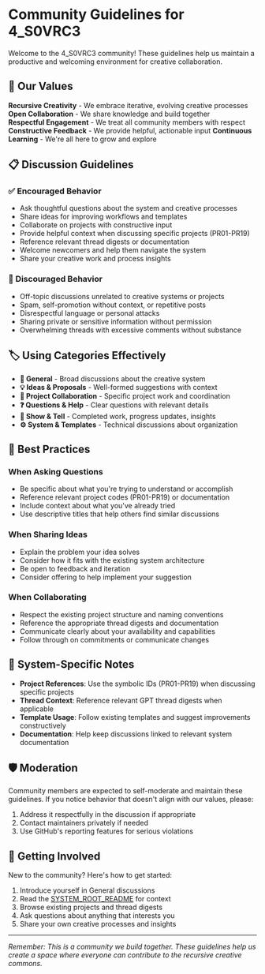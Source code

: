 # Community Guidelines for 4_S0VRC3

Welcome to the 4_S0VRC3 community! These guidelines help us maintain a productive and welcoming environment for creative collaboration.

## 🤝 Our Values

**Recursive Creativity** - We embrace iterative, evolving creative processes
**Open Collaboration** - We share knowledge and build together  
**Respectful Engagement** - We treat all community members with respect
**Constructive Feedback** - We provide helpful, actionable input
**Continuous Learning** - We're all here to grow and explore

## 📋 Discussion Guidelines

### ✅ Encouraged Behavior
- Ask thoughtful questions about the system and creative processes
- Share ideas for improving workflows and templates
- Collaborate on projects with constructive input
- Provide helpful context when discussing specific projects (PR01-PR19)
- Reference relevant thread digests or documentation
- Welcome newcomers and help them navigate the system
- Share your creative work and process insights

### 🚫 Discouraged Behavior  
- Off-topic discussions unrelated to creative systems or projects
- Spam, self-promotion without context, or repetitive posts
- Disrespectful language or personal attacks
- Sharing private or sensitive information without permission
- Overwhelming threads with excessive comments without substance

## 🏷️ Using Categories Effectively

- **💬 General** - Broad discussions about the creative system
- **💡 Ideas & Proposals** - Well-formed suggestions with context  
- **🤝 Project Collaboration** - Specific project work and coordination
- **❓ Questions & Help** - Clear questions with relevant details
- **🎨 Show & Tell** - Completed work, progress updates, insights
- **⚙️ System & Templates** - Technical discussions about organization

## 📝 Best Practices

### When Asking Questions
- Be specific about what you're trying to understand or accomplish
- Reference relevant project codes (PR01-PR19) or documentation
- Include context about what you've already tried
- Use descriptive titles that help others find similar discussions

### When Sharing Ideas
- Explain the problem your idea solves
- Consider how it fits with the existing system architecture
- Be open to feedback and iteration
- Consider offering to help implement your suggestion

### When Collaborating
- Respect the existing project structure and naming conventions
- Reference the appropriate thread digests and documentation
- Communicate clearly about your availability and capabilities
- Follow through on commitments or communicate changes

## 🔧 System-Specific Notes

- **Project References**: Use the symbolic IDs (PR01-PR19) when discussing specific projects
- **Thread Context**: Reference relevant GPT thread digests when applicable  
- **Template Usage**: Follow existing templates and suggest improvements constructively
- **Documentation**: Help keep discussions linked to relevant system documentation

## 🛡️ Moderation

Community members are expected to self-moderate and maintain these guidelines. If you notice behavior that doesn't align with our values, please:

1. Address it respectfully in the discussion if appropriate
2. Contact maintainers privately if needed
3. Use GitHub's reporting features for serious violations

## 🚀 Getting Involved

New to the community? Here's how to get started:

1. Introduce yourself in General discussions
2. Read the [SYSTEM_ROOT_README](SYSTEM_ROOT_README.md) for context
3. Browse existing projects and thread digests  
4. Ask questions about anything that interests you
5. Share your own creative processes and insights

---

*Remember: This is a community we build together. These guidelines help us create a space where everyone can contribute to the recursive creative commons.*